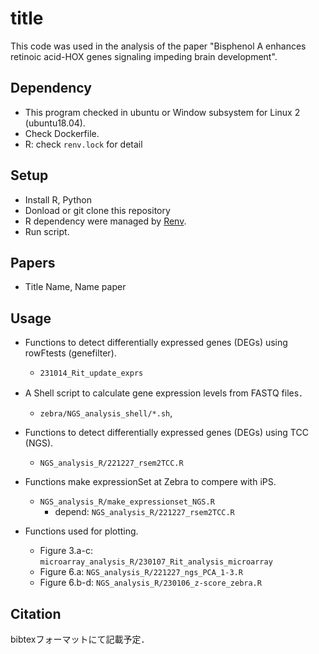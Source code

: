 # title

This code was used in the analysis of the paper "Bisphenol A enhances retinoic acid-HOX genes signaling impeding brain development".

## Dependency

- This program checked in ubuntu or Window subsystem for Linux 2 (ubuntu18.04).
- Check Dockerfile.
- R: check `renv.lock` for detail

## Setup

- Install R, Python
- Donload or git clone this repository
- R dependency were managed by [Renv](https://rstudio.github.io/renv/articles/renv.html).
- Run script.

## Papers

- Title
  Name, Name
  paper

## Usage

- Functions to detect differentially expressed genes (DEGs) using rowFtests (genefilter).
  - `231014_Rit_update_exprs`

- A Shell script to calculate gene expression levels from FASTQ files．
  - `zebra/NGS_analysis_shell/*.sh`,
- Functions to detect differentially expressed genes (DEGs) using TCC (NGS).
  - `NGS_analysis_R/221227_rsem2TCC.R`

- Functions make expressionSet at Zebra to compere with iPS.
  - `NGS_analysis_R/make_expressionset_NGS.R`
    - depend: `NGS_analysis_R/221227_rsem2TCC.R`

- Functions used for plotting.
  - Figure 3.a-c: `microarray_analysis_R/230107_Rit_analysis_microarray`
  - Figure 6.a: `NGS_analysis_R/221227_ngs_PCA_1-3.R`
  - Figure 6.b-d: `NGS_analysis_R/230106_z-score_zebra.R`



## Citation

bibtexフォーマットにて記載予定．
